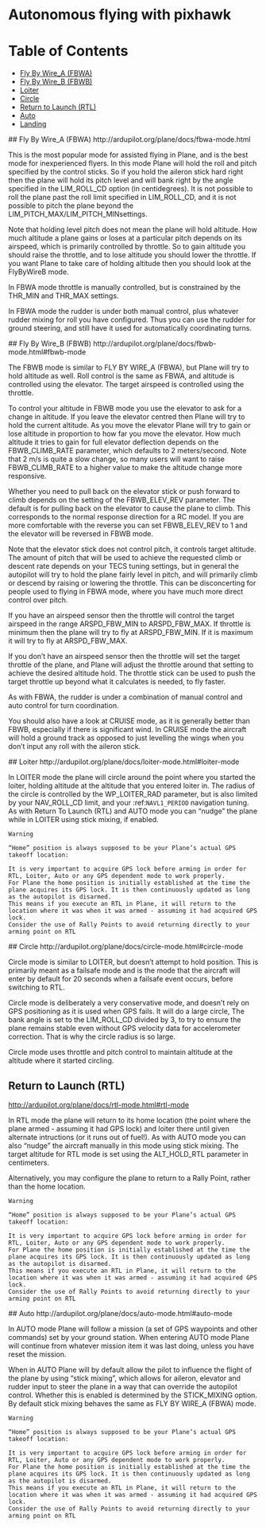 # Autonomous flying with pixhawk

# Table of Contents
  * [Fly By Wire_A (FBWA)](#FBWA)
  * [Fly By Wire_B (FBWB)](#FBWB)
  * [Loiter](#Loiter)
  * [Circle](#Circle)
  * [Return to Launch (RTL)](#RTL)
  * [Auto](#Auto)
  * [Landing](#Landing)
  
<div id='FBWA'/>
## Fly By Wire_A (FBWA)
http://ardupilot.org/plane/docs/fbwa-mode.html

This is the most popular mode for assisted flying in Plane, and is the best mode for inexperienced flyers. In this mode Plane will hold the roll and pitch specified by the control sticks. So if you hold the aileron stick hard right then the plane will hold its pitch level and will bank right by the angle specified in the LIM_ROLL_CD option (in centidegrees). It is not possible to roll the plane past the roll limit specified in LIM_ROLL_CD, and it is not possible to pitch the plane beyond the LIM_PITCH_MAX/LIM_PITCH_MINsettings.

Note that holding level pitch does not mean the plane will hold altitude. How much altitude a plane gains or loses at a particular pitch depends on its airspeed, which is primarily controlled by throttle. So to gain altitude you should raise the throttle, and to lose altitude you should lower the throttle. If you want Plane to take care of holding altitude then you should look at the FlyByWireB mode.

In FBWA mode throttle is manually controlled, but is constrained by the THR_MIN and THR_MAX settings.

In FBWA mode the rudder is under both manual control, plus whatever rudder mixing for roll you have configured. Thus you can use the rudder for ground steering, and still have it used for automatically coordinating turns.

<div id='FBWB'/>
## Fly By Wire_B (FBWB)
http://ardupilot.org/plane/docs/fbwb-mode.html#fbwb-mode

The FBWB mode is similar to FLY BY WIRE_A (FBWA), but Plane will try to hold altitude as well. Roll control is the same as FBWA, and altitude is controlled using the elevator. The target airspeed is controlled using the throttle.

To control your altitude in FBWB mode you use the elevator to ask for a change in altitude. If you leave the elevator centred then Plane will try to hold the current altitude. As you move the elevator Plane will try to gain or lose altitude in proportion to how far you move the elevator. How much altitude it tries to gain for full elevator deflection depends on the FBWB_CLIMB_RATE parameter, which defaults to 2 meters/second. Note that 2 m/s is quite a slow change, so many users will want to raise FBWB_CLIMB_RATE to a higher value to make the altitude change more responsive.

Whether you need to pull back on the elevator stick or push forward to climb depends on the setting of the FBWB_ELEV_REV parameter. The default is for pulling back on the elevator to cause the plane to climb. This corresponds to the normal response direction for a RC model. If you are more comfortable with the reverse you can set FBWB_ELEV_REV to 1 and the elevator will be reversed in FBWB mode.

Note that the elevator stick does not control pitch, it controls target altitude. The amount of pitch that will be used to achieve the requested climb or descent rate depends on your TECS tuning settings, but in general the autopilot will try to hold the plane fairly level in pitch, and will primarily climb or descend by raising or lowering the throttle. This can be disconcerting for people used to flying in FBWA mode, where you have much more direct control over pitch.

If you have an airspeed sensor then the throttle will control the target airspeed in the range ARSPD_FBW_MIN to ARSPD_FBW_MAX. If throttle is minimum then the plane will try to fly at ARSPD_FBW_MIN. If it is maximum it will try to fly at ARSPD_FBW_MAX.

If you don’t have an airspeed sensor then the throttle will set the target throttle of the plane, and Plane will adjust the throttle around that setting to achieve the desired altitude hold. The throttle stick can be used to push the target throttle up beyond what it calculates is needed, to fly faster.

As with FBWA, the rudder is under a combination of manual control and auto control for turn coordination.

You should also have a look at CRUISE mode, as it is generally better than FBWB, especially if there is significant wind. In CRUISE mode the aircraft will hold a ground track as opposed to just levelling the wings when you don’t input any roll with the aileron stick.

<div id='Loiter'/>
## Loiter
http://ardupilot.org/plane/docs/loiter-mode.html#loiter-mode

In LOITER mode the plane will circle around the point where you started the loiter, holding altitude at the altitude that you entered loiter in. The radius of the circle is controlled by the WP_LOITER_RAD parameter, but is also limited by your NAV_ROLL_CD limit, and your :ref:`NAVL1_PERIOD` navigation tuning. As with Return To Launch (RTL) <rtl-mode> and AUTO mode you can “nudge” the plane while in LOITER using stick mixing, if enabled.

```
Warning

“Home” position is always supposed to be your Plane’s actual GPS takeoff location:

It is very important to acquire GPS lock before arming in order for RTL, Loiter, Auto or any GPS dependent mode to work properly.
For Plane the home position is initially established at the time the plane acquires its GPS lock. It is then continuously updated as long as the autopilot is disarmed.
This means if you execute an RTL in Plane, it will return to the location where it was when it was armed - assuming it had acquired GPS lock.
Consider the use of Rally Points to avoid returning directly to your arming point on RTL
```

<div id='Circle'/>
## Circle
http://ardupilot.org/plane/docs/circle-mode.html#circle-mode

Circle mode is similar to LOITER, but doesn’t attempt to hold position. This is primarily meant as a failsafe mode and is the mode that the aircraft will enter by default for 20 seconds when a failsafe event occurs, before switching to RTL.

Circle mode is deliberately a very conservative mode, and doesn’t rely on GPS positioning as it is used when GPS fails. It will do a large circle, The bank angle is set to the LIM_ROLL_CD divided by 3, to try to ensure the plane remains stable even without GPS velocity data for accelerometer correction. That is why the circle radius is so large.

Circle mode uses throttle and pitch control to maintain altitude at the altitude where it started circling.
<div id='RTL'/>

## Return to Launch (RTL)
http://ardupilot.org/plane/docs/rtl-mode.html#rtl-mode

In RTL mode the plane will return to its home location (the point where the plane armed - assuming it had GPS lock) and loiter there until given alternate intructions (or it runs out of fuel!). As with AUTO mode you can also “nudge” the aircraft manually in this mode using stick mixing. The target altitude for RTL mode is set using the ALT_HOLD_RTL parameter in centimeters.

Alternatively, you may configure the plane to return to a Rally Point, rather than the home location.

```
Warning

“Home” position is always supposed to be your Plane’s actual GPS takeoff location:

It is very important to acquire GPS lock before arming in order for RTL, Loiter, Auto or any GPS dependent mode to work properly.
For Plane the home position is initially established at the time the plane acquires its GPS lock. It is then continuously updated as long as the autopilot is disarmed.
This means if you execute an RTL in Plane, it will return to the location where it was when it was armed - assuming it had acquired GPS lock.
Consider the use of Rally Points to avoid returning directly to your arming point on RTL
```

<div id='Auto'/>
## Auto
http://ardupilot.org/plane/docs/auto-mode.html#auto-mode

In AUTO mode Plane will follow a mission (a set of GPS waypoints and other commands) set by your ground station. When entering AUTO mode Plane will continue from whatever mission item it was last doing, unless you have reset the mission.

When in AUTO Plane will by default allow the pilot to influence the flight of the plane by using “stick mixing”, which allows for aileron, elevator and rudder input to steer the plane in a way that can override the autopilot control. Whether this is enabled is determined by the STICK_MIXING option. By default stick mixing behaves the same as FLY BY WIRE_A (FBWA) mode.

```
Warning

“Home” position is always supposed to be your Plane’s actual GPS takeoff location:

It is very important to acquire GPS lock before arming in order for RTL, Loiter, Auto or any GPS dependent mode to work properly.
For Plane the home position is initially established at the time the plane acquires its GPS lock. It is then continuously updated as long as the autopilot is disarmed.
This means if you execute an RTL in Plane, it will return to the location where it was when it was armed - assuming it had acquired GPS lock.
Consider the use of Rally Points to avoid returning directly to your arming point on RTL
```
